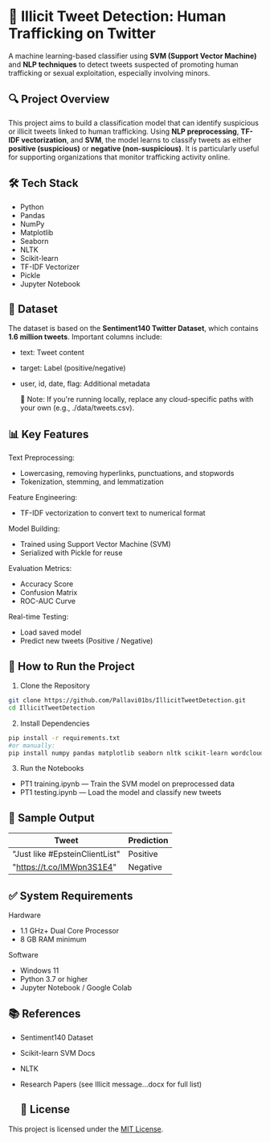 # 🚨 Illicit Tweet Detection: Human Trafficking on Twitter
A machine learning-based classifier using **SVM (Support Vector Machine)** and **NLP techniques** to detect tweets suspected of promoting human trafficking or sexual exploitation, especially involving minors.

## 🔍 Project Overview
This project aims to build a classification model that can identify suspicious or illicit tweets linked to human trafficking. Using **NLP preprocessing**, **TF-IDF vectorization**, and **SVM**, the model learns to classify tweets as either **positive (suspicious)** or **negative (non-suspicious)**. It is particularly useful for supporting organizations that monitor trafficking activity online.

## 🛠️ Tech Stack
- Python
- Pandas
- NumPy
- Matplotlib
- Seaborn
- NLTK
- Scikit-learn
- TF-IDF Vectorizer
- Pickle
- Jupyter Notebook

## 📁 Dataset
The dataset is based on the **Sentiment140 Twitter Dataset**, which contains  **1.6 million tweets**. Important columns include:

- text: Tweet content
- target: Label (positive/negative)
- user, id, date, flag: Additional metadata

    📌 Note: If you're running locally, replace any cloud-specific paths with your own (e.g., ./data/tweets.csv).

## 📊 Key Features
  Text Preprocessing:
   - Lowercasing, removing hyperlinks, punctuations, and stopwords
   - Tokenization, stemming, and lemmatization

 Feature Engineering:
   - TF-IDF vectorization to convert text to numerical format

 Model Building:
   - Trained using Support Vector Machine (SVM)
   - Serialized with Pickle for reuse

 Evaluation Metrics:
   - Accuracy Score
   - Confusion Matrix
   - ROC-AUC Curve

 Real-time Testing:
   - Load saved model
   - Predict new tweets (Positive / Negative)

## 🚀 How to Run the Project
1. Clone the Repository
```bash
git clone https://github.com/Pallavi01bs/IllicitTweetDetection.git
cd IllicitTweetDetection
```

2. Install Dependencies
```bash
pip install -r requirements.txt
#or manually:
pip install numpy pandas matplotlib seaborn nltk scikit-learn wordcloud
```

3. Run the Notebooks
 - PT1 training.ipynb — Train the SVM model on preprocessed data
 - PT1 testing.ipynb — Load the model and classify new tweets

## 🧪 Sample Output
|Tweet	|Prediction|
|-----|------|
|"Just like #EpsteinClientList"	|Positive|
|"https://t.co/IMWpn3S1E4"	|Negative|

## ✅ System Requirements
Hardware
 - 1.1 GHz+ Dual Core Processor
 - 8 GB RAM minimum

Software
 - Windows 11
 - Python 3.7 or higher
 - Jupyter Notebook / Google Colab

## 📚 References
 - Sentiment140 Dataset
 - Scikit-learn SVM Docs
 - NLTK
- Research Papers (see Illicit message...docx for full list)

  ## 📄 License
This project is licensed under the [MIT License](LICENSE).

